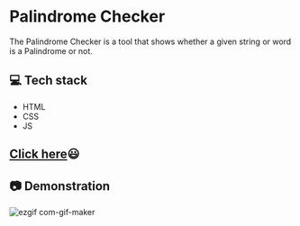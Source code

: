 # Palindrome Checker

The Palindrome Checker is a tool that shows whether a given string or word is a Palindrome or not.

##  💻 Tech stack
- HTML
- CSS
- JS

## [Click here](https://raw.githack.com/muskan467/Front-End-Projects/main/Projects/palindrome/palindrome.html)😃

## 📷 Demonstration

![ezgif com-gif-maker](https://user-images.githubusercontent.com/65494453/214129868-a3159ef8-8cae-40f6-8bbd-54ec7c75346a.gif)
